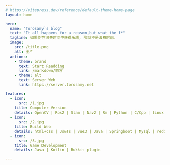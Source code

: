 ```yaml
---
# https://vitepress.dev/reference/default-theme-home-page
layout: home

hero:
  name: "Torosamy`s blog"
  text: "It all happens for a reason,but what the f*"
  tagline: 如果能在浪费时间中获得乐趣, 那就不是浪费时间。
  image:
    src: /title.png
    alt: 图片
  actions:
    - theme: brand
      text: Start Readding
      link: /markdown/前言
    - theme: alt
      text: Server Web
      link: https://server.torosamy.net

features:
  - icon:
      src: /1.jpg
    title: Computer Version
    details: OpenCV | Ros2 | Slam | Nav2 | Rm | Python | C/Cpp | linux
  - icon:
      src: /2.jpg
    title: Build Web
    details: html+css | Js&Ts | vue3 | Java | Springboot | Mysql | redis | netty
  - icon:
      src: /3.jpg
    title: Game Development
    details: Java | Kotlin | Bukkit plugin

---
```



<!-- <script setup>
import TheProject from './GlobalMusic.vue'
</script>


<TheProject /> -->